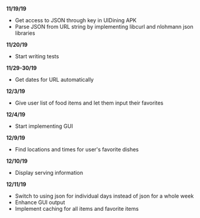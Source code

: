 **11/19/19**

* Get access to JSON through key in UIDining APK
* Parse JSON from URL string by implementing libcurl and nlohmann json libraries

**11/20/19**

* Start writing tests

**11/29-30/19**

* Get dates for URL automatically

**12/3/19**

* Give user list of food items and let them input their favorites

**12/4/19**

* Start implementing GUI

**12/9/19**

* Find locations and times for user's favorite dishes

**12/10/19**

* Display serving information

**12/11/19**

* Switch to using json for individual days instead of json for a whole week
* Enhance GUI output
* Implement caching for all items and favorite items

